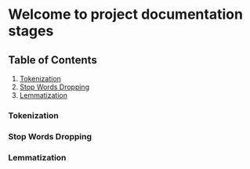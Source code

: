 # Welcome to project documentation stages

## Table of Contents

1. [Tokenization]()
2. [Stop Words Dropping]()
3. [Lemmatization]()


### Tokenization

### Stop Words Dropping

### Lemmatization

